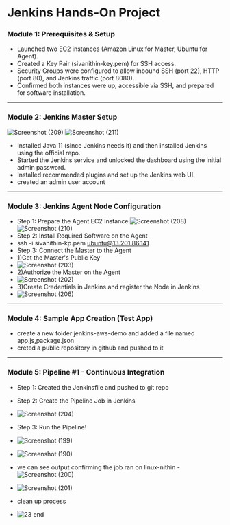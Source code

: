 # Jenkins Hands-On Project 

### Module 1: Prerequisites & Setup

- Launched two EC2 instances (Amazon Linux for Master, Ubuntu for Agent).
- Created a Key Pair (sivanithin-key.pem) for SSH access.
- Security Groups were configured to allow inbound SSH (port 22), HTTP (port 80), and Jenkins traffic (port 8080).
- Confirmed both instances were up, accessible via SSH, and prepared for software installation.

---
### Module 2: Jenkins Master Setup
![Screenshot (209)](https://github.com/user-attachments/assets/904d531f-9114-4515-b683-a59095625e62)
![Screenshot (211)](https://github.com/user-attachments/assets/44d109c1-27e7-4a87-be77-2f9788857921)

- Installed Java 11 (since Jenkins needs it) and then installed Jenkins using the official repo.
- Started the Jenkins service and unlocked the dashboard using the initial admin password.
- Installed recommended plugins and set up the Jenkins web UI.
- created an admin user account 
---
### Module 3: Jenkins Agent Node Configuration
- Step 1: Prepare the Agent EC2 Instance
![Screenshot (208)](https://github.com/user-attachments/assets/0f05f6f5-2d31-41ac-9a80-25045542a574)
![Screenshot (210)](https://github.com/user-attachments/assets/4322978f-a88e-4e2f-a156-350572929071)
- Step 2: Install Required Software on the Agent
- ssh -i sivanithin-kp.pem ubuntu@13.201.86.141
- Step 3: Connect the Master to the Agent
- 1)Get the Master's Public Key
- ![Screenshot (203)](https://github.com/user-attachments/assets/d04fd0de-2c22-40d0-92c1-11ab51ff823b)
- 2)Authorize the Master on the Agent
- ![Screenshot (202)](https://github.com/user-attachments/assets/3933beff-2b20-4dcd-a8b8-37ee13851808)
- 3)Create Credentials in Jenkins and register the Node in Jenkins
- ![Screenshot (206)](https://github.com/user-attachments/assets/18008e92-5ded-470a-9b5d-ca3dab6e561d)
---
###  Module 4: Sample App Creation (Test App)

- create a new folder jenkins-aws-demo and added  a file named app.js,package.json
- creted a public repository in github and pushed to it 
---
### Module 5: Pipeline #1 - Continuous Integration
- Step 1: Created the Jenkinsfile and pushed to git repo
- Step 2: Create the Pipeline Job in Jenkins
- ![Screenshot (204)](https://github.com/user-attachments/assets/270061fa-aedc-414a-b048-ccb6cf3a71e5)
- Step 3: Run the Pipeline!
- ![Screenshot (199)](https://github.com/user-attachments/assets/f02761a6-e6bd-43a2-9341-18343cd1409c)
- ![Screenshot (190)](https://github.com/user-attachments/assets/155116bb-2cd8-468c-a0be-22ddaaed7c7a)

- we can see output confirming the job ran on linux-nithin
-![Screenshot (200)](https://github.com/user-attachments/assets/8977ed42-15c6-4cf2-9b5a-fb9bd0c67dd1)
- ![Screenshot (201)](https://github.com/user-attachments/assets/f3cc9ea8-295b-41d4-976f-8a5fe120ebaa)

- clean up process
- ![23 end](https://github.com/user-attachments/assets/c179c505-5d54-48df-b06c-e30b6ed71c90)



